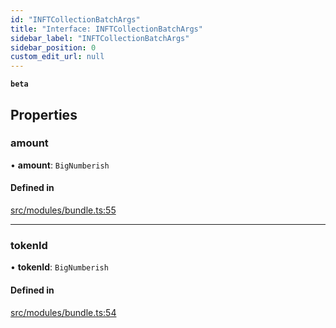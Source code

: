 ```yaml
---
id: "INFTCollectionBatchArgs"
title: "Interface: INFTCollectionBatchArgs"
sidebar_label: "INFTCollectionBatchArgs"
sidebar_position: 0
custom_edit_url: null
---
```


**`beta`**

## Properties

### amount

• **amount**: `BigNumberish`

#### Defined in

[src/modules/bundle.ts:55](https://github.com/PrasoonPratham/nftlabs-sdk-ts/blob/3077f6d/src/modules/bundle.ts#L55)

___

### tokenId

• **tokenId**: `BigNumberish`

#### Defined in

[src/modules/bundle.ts:54](https://github.com/PrasoonPratham/nftlabs-sdk-ts/blob/3077f6d/src/modules/bundle.ts#L54)
